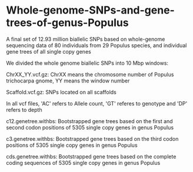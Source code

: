 # Whole-genome-SNPs-and-gene-trees-of-genus-Populus
A final set of 12.93 million biallelic SNPs based on whole-genome sequencing data of 80 individuals from 29 Populus species, and individual gene trees of all single copy genes

We divided the whole genome biallelic SNPs into 10 Mbp windows:

ChrXX_YY.vcf.gz: ChrXX means the chromosome number of Populus trichocarpa gnome, YY means the window number

Scaffold.vcf.gz: SNPs located on all scaffolds

In all vcf files, 'AC' refers to Allele count, 'GT' referes to genotype and 'DP' refers to depth

c12.genetree.withbs: Bootstrapped gene trees based on the first and second codon positions of 5305 single copy genes in genus Populus

c3.genetree.withbs: Bootstrapped gene trees based on the third codon positions of 5305 single copy genes in genus Populus

cds.genetree.withbs: Bootstrapped gene trees based on the complete coding sequences of 5305 single copy genes in genus Populus
